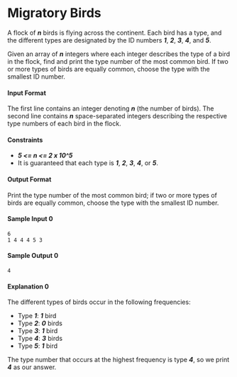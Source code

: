 # Migratory Birds

A flock of __*n*__ birds is flying across the continent. Each bird has a type, and the different types are designated by the ID numbers __*1*__, __*2*__, __*3*__, __*4*__, and __*5*__.

Given an array of __*n*__ integers where each integer describes the type of a bird in the flock, find and print the type number of the most common bird. If two or more types of birds are equally common, choose the type with the smallest ID number.

#### Input Format
The first line contains an integer denoting __*n*__ (the number of birds).
The second line contains __*n*__ space-separated integers describing the respective type numbers of each bird in the flock.

#### Constraints
* __*5 <= n <= 2 x 10^5*__
* It is guaranteed that each type is __*1*__, __*2*__, __*3*__, __*4*__, or __*5*__.

#### Output Format
Print the type number of the most common bird; if two or more types of birds are equally common, choose the type with the smallest ID number.

#### Sample Input 0
```
6
1 4 4 4 5 3
```

#### Sample Output 0
```
4
```

#### Explanation 0
The different types of birds occur in the following frequencies:

* Type __*1*__: __*1*__  bird
* Type __*2*__: __*0*__  birds
* Type __*3*__: __*1*__  bird
* Type __*4*__: __*3*__  birds
* Type __*5*__: __*1*__  bird

The type number that occurs at the highest frequency is type __*4*__, so we print __*4*__ as our answer.
